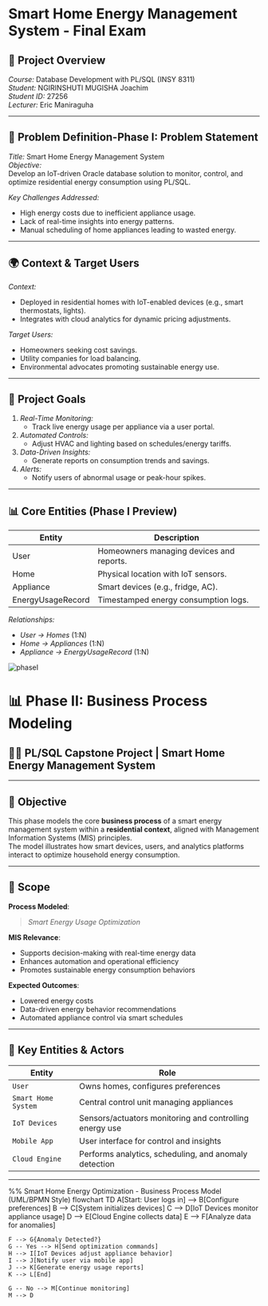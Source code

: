 # Smart Home Energy Management System - Final Exam 

## 📌 Project Overview
*Course:* Database Development with PL/SQL (INSY 8311)  
*Student:* NGIRINSHUTI MUGISHA Joachim  
*Student ID:* 27256  
*Lecturer:* Eric Maniraguha  


---

## 🎯 Problem Definition-Phase I: Problem Statement
*Title:* Smart Home Energy Management System  
*Objective:*  
Develop an IoT-driven Oracle database solution to monitor, control, and optimize residential energy consumption using PL/SQL.  

*Key Challenges Addressed:*  
- High energy costs due to inefficient appliance usage.  
- Lack of real-time insights into energy patterns.  
- Manual scheduling of home appliances leading to wasted energy.  

---

## 🌍 Context & Target Users
*Context:*  
- Deployed in residential homes with IoT-enabled devices (e.g., smart thermostats, lights).  
- Integrates with cloud analytics for dynamic pricing adjustments.  

*Target Users:*  
- Homeowners seeking cost savings.  
- Utility companies for load balancing.  
- Environmental advocates promoting sustainable energy use.  

---

## 🚀 Project Goals
1. *Real-Time Monitoring:*  
   - Track live energy usage per appliance via a user portal.  
2. *Automated Controls:*  
   - Adjust HVAC and lighting based on schedules/energy tariffs.  
3. *Data-Driven Insights:*  
   - Generate reports on consumption trends and savings.  
4. *Alerts:*  
   - Notify users of abnormal usage or peak-hour spikes.  

---

## 📊 Core Entities (Phase I Preview)
| Entity               | Description                                  |
|----------------------|----------------------------------------------|
| User               | Homeowners managing devices and reports.     |
| Home               | Physical location with IoT sensors.          |
| Appliance          | Smart devices (e.g., fridge, AC).            |
| EnergyUsageRecord  | Timestamped energy consumption logs.         |

*Relationships:*  
- *User → Homes* (1:N)  
- *Home → Appliances* (1:N)  
- *Appliance → EnergyUsageRecord* (1:N)  

 ![phaseI](./screenshots/phase%20I.png)

# 📊 Phase II: Business Process Modeling 

## 👨‍💻 PL/SQL Capstone Project | Smart Home Energy Management System

---

## 🧠 Objective

This phase models the core **business process** of a smart energy management system within a **residential context**, aligned with Management Information Systems (MIS) principles.  
The model illustrates how smart devices, users, and analytics platforms interact to optimize household energy consumption.

---

## 📌 Scope

**Process Modeled**:  
> *Smart Energy Usage Optimization*

**MIS Relevance**:
- Supports decision-making with real-time energy data
- Enhances automation and operational efficiency
- Promotes sustainable energy consumption behaviors

**Expected Outcomes**:
- Lowered energy costs  
- Data-driven energy behavior recommendations  
- Automated appliance control via smart schedules  

---

## 👥 Key Entities & Actors

| Entity | Role |
|-------|------|
| `User` | Owns homes, configures preferences |
| `Smart Home System` | Central control unit managing appliances |
| `IoT Devices` | Sensors/actuators monitoring and controlling energy use |
| `Mobile App` | User interface for control and insights |
| `Cloud Engine` | Performs analytics, scheduling, and anomaly detection |

---

%% Smart Home Energy Optimization - Business Process Model (UML/BPMN Style)
flowchart TD
    A[Start: User logs in] --> B[Configure preferences]
    B --> C[System initializes devices]
    C --> D[IoT Devices monitor appliance usage]
    D --> E[Cloud Engine collects data]
    E --> F[Analyze data for anomalies]
    
    F --> G{Anomaly Detected?}
    G -- Yes --> H[Send optimization commands]
    H --> I[IoT Devices adjust appliance behavior]
    I --> J[Notify user via mobile app]
    J --> K[Generate energy usage reports]
    K --> L[End]

    G -- No --> M[Continue monitoring]
    M --> D
    

